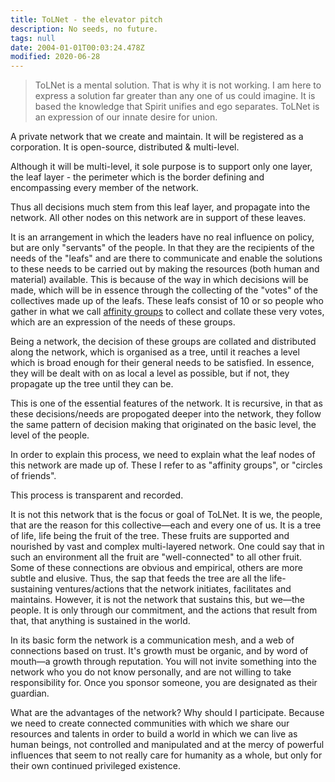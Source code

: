 ```yaml
---
title: ToLNet - the elevator pitch
description: No seeds, no future.
tags: null
date: 2004-01-01T00:03:24.478Z
modified: 2020-06-28
---
```


> ToLNet is a mental solution. That is why it is not working. I am here to express a solution far greater than any one of us could imagine. It is based the knowledge that Spirit unifies and ego separates. ToLNet is an expression of our innate desire for union.

A private network that we create and maintain.
It will be registered as a corporation.
It is open-source, distributed & multi-level.

Although it will be multi-level, it sole purpose is to support only one layer, the leaf layer - the perimeter which is the border defining and encompassing every member of the network.

Thus all decisions much stem from this leaf layer, and propagate into the network. All other nodes on this network are in support of these leaves.

It is an arrangement in which the leaders have no real influence on policy, but are only "servants" of the people. In that they are the recipients of the needs of the "leafs" and are there to communicate and enable the solutions to these needs to be carried out by making the resources (both human and material) available. This is because of the way in which decisions will be made, which will be in essence through the collecting of the "votes" of the collectives made up of the leafs. These leafs consist of 10 or so people who gather in what we call [affinity groups](/posts/tol/affinity_groups/) to collect and collate these very votes, which are an expression of the needs of these groups.

Being a network, the decision of these groups are collated and distributed along the network, which is organised as a tree, until it reaches a level which is broad enough for their general needs to be satisfied. In essence, they will be dealt with on as local a level as possible, but if not, they propagate up the tree until they can be.

This is one of the essential features of the network. It is recursive, in that as these decisions/needs are propogated deeper into the network, they follow the same pattern of decision making that originated on the basic level, the level of the people.

In order to explain this process, we need to explain what the leaf nodes of this network are made up of. These I refer to as "affinity groups", or "circles of friends".

This process is transparent and recorded.

It is not this network that is the focus or goal of ToLNet. It is we, the people, that are the reason for this collective&mdash;each and every one of us. It is a tree of life, life being the fruit of the tree. These fruits are supported and nourished by vast and complex multi-layered network. One could say that in such an environment all the fruit are "well-connected" to all other fruit. Some of these connections are obvious and empirical, others are more subtle and elusive. Thus, the sap that feeds the tree are all the life-sustaining ventures/actions that the network initiates, facilitates and maintains. However, it is not the network that sustains this, but we&mdash;the people. It is only through our commitment, and the actions that result from that, that anything is sustained in the world.

In its basic form the network is a communication mesh, and a web of connections based on trust. It's growth must be organic, and by word of mouth&mdash;a growth through reputation. You will not invite something into the network who you do not know personally, and are not willing to take responsibility for. Once you sponsor someone, you are designated as their guardian.

What are the advantages of the network? Why should I participate. Because we need to create connected communities with which we share our resources and talents in order to build a world in which we can live as human beings, not controlled and manipulated and at the mercy of powerful influences that seem to not really care for humanity as a whole, but only for their own continued privileged existence.
